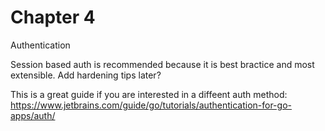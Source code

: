 # Chapter 4
Authentication

Session based auth is recommended because it is best bractice and most extensible. 
Add hardening tips later?


This is a great guide if you are interested in a diffeent auth method:
https://www.jetbrains.com/guide/go/tutorials/authentication-for-go-apps/auth/

